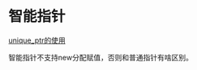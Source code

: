 # 智能指针

[unique_ptr的使用](https://zhuanlan.zhihu.com/p/359964081)

智能指针不支持new分配赋值，否则和普通指针有啥区别。









